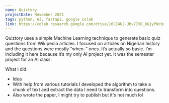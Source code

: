 ```yaml
---
name: Quiztory
projectDate: November 2021
tags: python, AI, fastapi, google colab
link: https://colab.research.google.com/drive/16CE4UJ-Jbv7IVB_9GjyPNcbd1ic-qa48?usp=sharing
---
```


Quiztory uses a simple Machine Learning technique to generate basic quiz questions from Wikipedia articles. I focused on articles on Nigerian history and the questions were mostly “when-” ones. It’s actually so basic. I’m including it here because it’s my only AI project yet. It was the semester project for an AI class.

What I did:
- Idea
- With help from various tutorials I developed the algorithm to take a chunk of text and extract the data I need to transform into questions.
- Also wrote the paper, I might try to publish but it's not much lol

